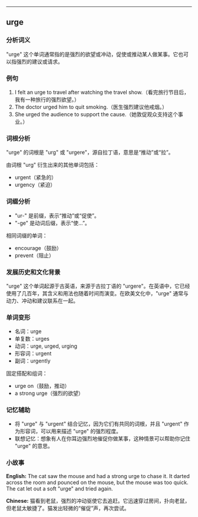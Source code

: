 
---------------
## urge
### 分析词义
"urge" 这个单词通常指的是强烈的欲望或冲动，促使或推动某人做某事。它也可以指强烈的建议或请求。

### 例句
1. I felt an urge to travel after watching the travel show.（看完旅行节目后，我有一种旅行的强烈欲望。）
2. The doctor urged him to quit smoking.（医生强烈建议他戒烟。）
3. She urged the audience to support the cause.（她敦促观众支持这个事业。）

### 词根分析
"urge" 的词根是 "urg" 或 "urgere"，源自拉丁语，意思是“推动”或“拉”。

由词根 "urg" 衍生出来的其他单词包括：
- urgent（紧急的）
- urgency（紧迫）

### 词缀分析
- "ur-" 是前缀，表示“推动”或“促使”。
- "-ge" 是动词后缀，表示“使...”。

相同词缀的单词：
- encourage（鼓励）
- prevent（阻止）

### 发展历史和文化背景
"urge" 这个单词起源于古英语，来源于古拉丁语的 "urgere"。在英语中，它已经使用了几百年，其含义和用法也随着时间而演变。在欧美文化中，"urge" 通常与动力、冲动和建议联系在一起。

### 单词变形
- 名词：urge
- 单复数：urges
- 动词：urge, urged, urging
- 形容词：urgent
- 副词：urgently

固定搭配和组词：
- urge on（鼓励，推动）
- a strong urge（强烈的欲望）

### 记忆辅助
- 将 "urge" 与 "urgent" 结合记忆，因为它们有共同的词根，并且 "urgent" 作为形容词，可以用来描述 "urge" 的强烈程度。
- 联想记忆：想象有人在你耳边强烈地催促你做某事，这种情景可以帮助你记住 "urge" 的意思。

### 小故事
**English:**
The cat saw the mouse and had a strong urge to chase it. It darted across the room and pounced on the mouse, but the mouse was too quick. The cat let out a soft "urge" and tried again.

**Chinese:**
猫看到老鼠，强烈的冲动驱使它去追赶。它迅速穿过房间，扑向老鼠，但老鼠太敏捷了。猫发出轻微的“催促”声，再次尝试。

